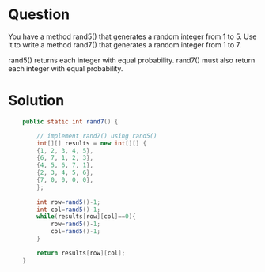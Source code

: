 # Question
You have a method rand5() that generates a random integer from 1 to 5. Use it to write a method rand7() that generates a random integer from 1 to 7.

rand5() returns each integer with equal probability. rand7() must also return each integer with equal probability.

# Solution
```java
    public static int rand7() {

        // implement rand7() using rand5()
        int[][] results = new int[][] {
        {1, 2, 3, 4, 5},
        {6, 7, 1, 2, 3},
        {4, 5, 6, 7, 1},
        {2, 3, 4, 5, 6},
        {7, 0, 0, 0, 0},
        };
        
        int row=rand5()-1;
        int col=rand5()-1;
        while(results[row][col]==0){
            row=rand5()-1;
            col=rand5()-1;
        }

        return results[row][col];
    }
```
